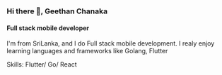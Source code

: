 ### Hi there 👋, Geethan Chanaka
#### Full stack mobile developer

I'm from SriLanka, and I do Full stack mobile development. I realy enjoy learning languages and frameworks like  Golang, Flutter

Skills: Flutter/ Go/ React 
